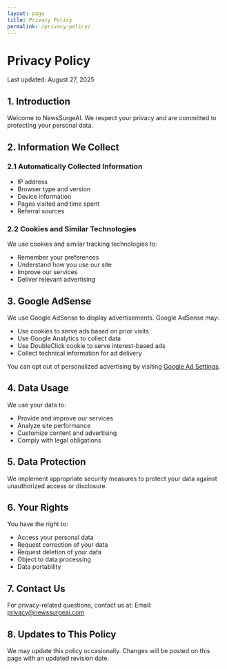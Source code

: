 ```yaml
---
layout: page
title: Privacy Policy
permalink: /privacy-policy/
---
```


# Privacy Policy

Last updated: August 27, 2025

## 1. Introduction

Welcome to NewsSurgeAI. We respect your privacy and are committed to protecting your personal data.

## 2. Information We Collect

### 2.1 Automatically Collected Information
- IP address
- Browser type and version
- Device information
- Pages visited and time spent
- Referral sources

### 2.2 Cookies and Similar Technologies
We use cookies and similar tracking technologies to:
- Remember your preferences
- Understand how you use our site
- Improve our services
- Deliver relevant advertising

## 3. Google AdSense

We use Google AdSense to display advertisements. Google AdSense may:
- Use cookies to serve ads based on prior visits
- Use Google Analytics to collect data
- Use DoubleClick cookie to serve interest-based ads
- Collect technical information for ad delivery

You can opt out of personalized advertising by visiting [Google Ad Settings](https://adssettings.google.com).

## 4. Data Usage

We use your data to:
- Provide and improve our services
- Analyze site performance
- Customize content and advertising
- Comply with legal obligations

## 5. Data Protection

We implement appropriate security measures to protect your data against unauthorized access or disclosure.

## 6. Your Rights

You have the right to:
- Access your personal data
- Request correction of your data
- Request deletion of your data
- Object to data processing
- Data portability

## 7. Contact Us

For privacy-related questions, contact us at:
Email: privacy@newssurgeai.com

## 8. Updates to This Policy

We may update this policy occasionally. Changes will be posted on this page with an updated revision date.
